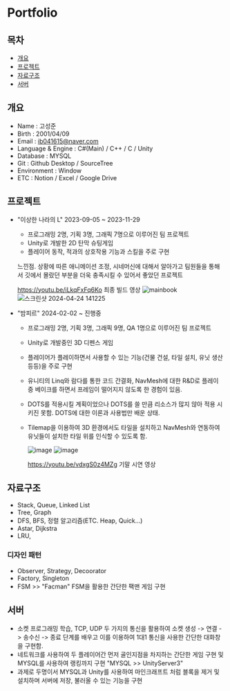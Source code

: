 # Portfolio

## 목차
- [개요](#개요)
- [프로젝트](#프로젝트)
- [자료구조](#자료구조)
- [서버](#서버)

## 개요
- Name : 고성준
- Birth : 2001/04/09
- Email : ib041615@naver.com
- Language & Engine : C#(Main) / C++ / C / Unity
- Database : MYSQL
- Git : Github Desktop / SourceTree
- Environment : Window
- ETC : Notion / Excel / Google Drive

## 프로젝트
- "이상한 나라의 L" 2023-09-05 ~ 2023-11-29
    - 프로그래밍 2명, 기획 3명, 그래픽 7명으로 이루어진 팀 프로젝트
    - Unity로 개발한 2D 탄막 슈팅게임
    - 플레이어 동작, 적과의 상호작용 기능과 스킬을 주로 구현
      
    느낀점. 상황에 따른 애니메이션 조정, 시네머신에 대해서 알아가고 팀원들을 통해서 깃에서 몰랐던 부분을 더욱 충족시킬 수 있어서 좋았던 프로젝트
  
    https://youtu.be/iLkqFxFq6Ko 최종 빌드 영상
![mainbook](https://github.com/rhtjdwns/Portfolio_T/assets/64015904/969d9273-eeb1-419e-807a-f7cd7fce1f99)
![스크린샷 2024-04-24 141225](https://github.com/rhtjdwns/Portfolio_T/assets/64015904/a4fe6702-fc6a-4d7d-a14c-32752ab4ca6e)


- "밤피르" 2024-02-02 ~ 진행중
    - 프로그래밍 2명, 기획 3명, 그래픽 9명, QA 1명으로 이루어진 팀 프로젝트
    - Unity로 개발중인 3D 디펜스 게임
    - 플레이어가 플레이하면서 사용할 수 있는 기능(건물 건설, 타일 설치, 유닛 생산 등등)을 주로 구현
    - 유니티의 Linq와 람다를 통한 코드 간결화, NavMesh에 대한 R&D로 플레이 중 베이크를 하면서 프레임이 떨어지지 않도록 한 경험이 있음.
    - DOTS를 적용시킬 계획이었으나 DOTS를 쓸 만큼 리소스가 많지 않아 적용 시키진 못함. DOTS에 대한 이론과 사용법만 배운 상태.
    - Tilemap을 이용하여 3D 환경에서도 타일을 설치하고 NavMesh와 연동하여 유닛들이 설치한 타일 위를 인식할 수 있도록 함.
 
      ![image](https://github.com/rhtjdwns/Portfolio_T/assets/64015904/de9ae743-ec03-422a-b023-9e3547834c1f)
      ![image](https://github.com/rhtjdwns/Portfolio_T/assets/64015904/8a220b44-b6ce-4564-b972-0b2eea2e5813)

 
      https://youtu.be/vdxgS0z4MZg 기말 시연 영상

## 자료구조
- Stack, Queue, Linked List
- Tree, Graph
- DFS, BFS, 정렬 알고리즘(ETC. Heap, Quick...)
- Astar, Dijkstra
- LRU, 
### 디자인 패턴
- Observer, Strategy, Decoorator
- Factory, Singleton
- FSM >> "Facman" FSM을 활용한 간단한 팩맨 게임 구현

## 서버
- 소켓 프로그래밍 학습, TCP, UDP 두 가지의 통신을 활용하여 소켓 생성 -> 연결 -> 송수신 -> 종료 단계를 배우고 이를 이용하여 1대1 통신을 사용한 간단한 대화창을 구현함.
- 네트워크를 사용하여 두 플레이어간 먼저 골인지점을 차지하는 간단한 게임 구현 및 MYSQL를 사용하여 랭킹까지 구현 "MYSQL >> UnityServer3"
- 과제로 두명이서 MYSQL과 Unity를 사용하여 마인크래프트 처럼 블록을 제거 및 설치하며 서버에 저장, 불러올 수 있는 기능을 구현
